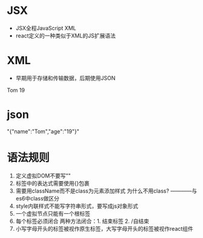 # JSX
* JSX全程JavaScript XML
* react定义的一种类似于XML的JS扩展语法

# XML
* 早期用于存储和传输数据，后期使用JSON
<student>
    <name>Tom</name>
    <age>19</age>
</student>

# json
"{"name":"Tom","age":"19"}"

# 语法规则
1. 定义虚拟DOM不要写""
2. 标签中的表达式需要使用{}包裹
3. 需要用className而不是class为元素添加样式
   为什么不用class?     ————与es6中class做区分
4. style内联样式不能写字符串形式，要写成js对象形式
5. 一个虚拟节点只能有一个根标签
6. 每个标签必须闭合
   两种方法闭合：1. 结束标签 2. /自结束
7. 小写字母开头的标签被视作原生标签，大写字母开头的标签被视作react组件